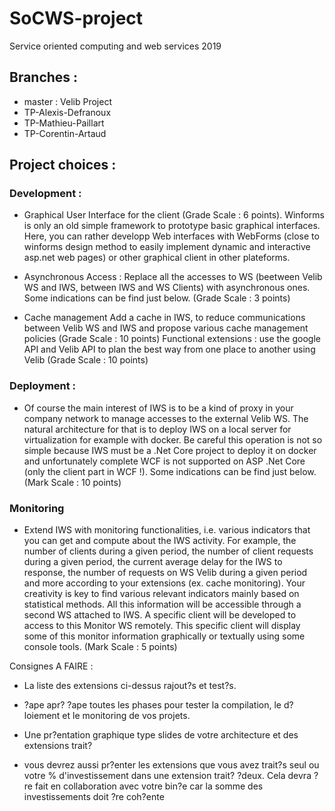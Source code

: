 # SoCWS-project
Service oriented computing and web services 2019

## Branches :
- master : Velib Project
- TP-Alexis-Defranoux
- TP-Mathieu-Paillart
- TP-Corentin-Artaud

## Project choices :

### Development :

- Graphical User Interface for the client (Grade Scale : 6 points). Winforms is only an old simple framework to prototype basic graphical interfaces. Here, you can rather developp Web interfaces with WebForms (close to winforms design method to easily implement dynamic and interactive asp.net web pages) or other graphical client in other plateforms.

- Asynchronous Access : Replace all the accesses to WS (beetween Velib WS and IWS, between IWS and WS Clients) with asynchronous ones. Some indications can be find just below. (Grade Scale : 3 points)

- Cache management Add a cache in IWS, to reduce communications between Velib WS and IWS and propose various cache management policies (Grade Scale : 10 points)
Functional extensions : use the google API and Velib API to plan the best way from one place to another using Velib (Grade Scale : 10 points)

### Deployment :
 - Of course the main interest of IWS is to be a kind of proxy in your company network to manage accesses to the external Velib WS. The natural architecture for that is to deploy IWS on a local server for virtualization for example with docker. Be careful this operation is not so simple because IWS must be a .Net Core project to deploy it on docker and unfortunately complete WCF is not supported on ASP .Net Core (only the client part in WCF !). Some indications can be find just below. (Mark Scale : 10 points)

### Monitoring
- Extend IWS with monitoring functionalities, i.e. various indicators that you can get and compute about the IWS activity. For example, the number of clients during a given period, the number of client requests during a given period, the current average delay for the IWS to response, the number of requests on WS Velib during a given period and more according to your extensions (ex. cache monitoring). Your creativity is key to find various relevant indicators mainly based on statistical methods. All this information will be accessible through a second WS attached to IWS. A specific client will be developed to access to this Monitor WS remotely. This specific client will display some of this monitor information graphically or textually using some console tools. (Mark Scale : 5 points)


Consignes A FAIRE :

- La liste des extensions ci-dessus rajout?s et test?s.

- ?ape apr? ?ape toutes les phases pour tester la compilation, le d?loiement et le monitoring de vos projets.

- Une pr?entation graphique type slides de votre architecture et des extensions trait?

- vous devrez aussi pr?enter les extensions que vous avez trait?s seul ou votre % d'investissement dans une extension trait? ?deux. Cela devra ?re fait en collaboration avec votre bin?e car la somme des investissements doit ?re coh?ente